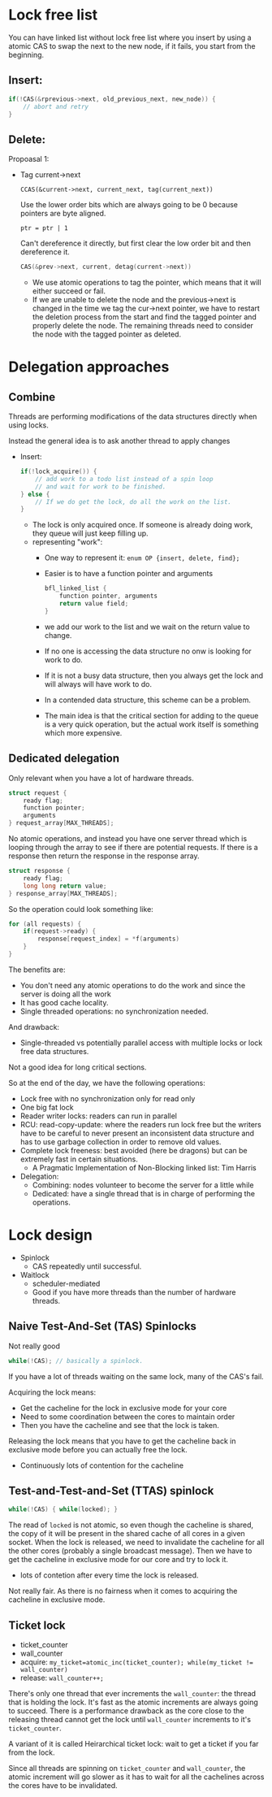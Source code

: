 
# Lock free list

You can have linked list without lock free list where you insert by using a atomic CAS to swap the next to the new node, if it fails, you start from the beginning.

## Insert:

```c
if(!CAS(&rprevious->next, old_previous_next, new_node)) {
    // abort and retry
}

```

## Delete:

Propoasal 1:

* Tag current->next
    ```
    CCAS(&current->next, current_next, tag(current_next))
    ```

    Use the lower order bits which are always going to be 0 because pointers are byte aligned.
    ```
    ptr = ptr | 1
    ```

    Can't dereference it directly, but first clear the low order bit and then dereference it.
    ```c
    CAS(&prev->next, current, detag(current->next))
    ```

    * We use atomic operations to tag the pointer, which means that it will either succeed or fail.
    * If we are unable to delete the node and the previous->next is changed in the time we tag the cur->next pointer, we have to restart the deletion process from the start and find the tagged pointer and properly delete the node. The remaining threads need to consider the node with the tagged pointer as deleted.

# Delegation approaches

## Combine

Threads are performing modifications of the data structures directly when using locks.

Instead the general idea is to ask another thread to apply changes

* Insert:

    ```c
    if(!lock_acquire()) {
        // add work to a todo list instead of a spin loop
        // and wait for work to be finished.
    } else {
        // If we do get the lock, do all the work on the list.
    }
    ```

    * The lock is only acquired once. If someone is already doing work, they queue will just keep filling up.
    * representing "work":
        * One way to represent it: `enum OP {insert, delete, find};`
        * Easier is to have a function pointer and arguments

            ```c
            bfl_linked_list {
                function pointer, arguments
                return value field;
            }
            ```

        * we add our work to the list and we wait on the return value to change.
        * If no one is accessing the data structure no onw is looking for work to do.
        * If it is not a busy data structure, then you always get the lock and will always will have work to do.
        * In a contended data structure, this scheme can be a problem.
        * The main idea is that the critical section for adding to the queue is a very quick operation, but the actual work itself is something which more expensive.

## Dedicated delegation

Only relevant when you have a lot of hardware threads.

```c
struct request {
    ready flag;
    function pointer;
    arguments
} request_array[MAX_THREADS];
```

No atomic operations, and instead you have one server thread which is looping through the array to see if there are potential requests. If there is a response then return the response in the response array.

```c
struct response {
    ready flag;
    long long return value;
} response_array[MAX_THREADS];
```

So the operation could look something like:

```c
for (all requests) {
    if(request->ready) {
        response[request_index] = *f(arguments)
    }
}
```

The benefits are:
* You don't need any atomic operations to do the work and since the server is doing all the work
* It has good cache locality.
* Single threaded operations: no synchronization needed.

And drawback:
* Single-threaded vs potentially parallel access with multiple locks or lock free data structures.

Not a good idea for long critical sections.

So at the end of the day, we have the following operations:

* Lock free with no synchronization only for read only
* One big fat lock
* Reader writer locks: readers can run in parallel
* RCU: read-copy-update: where the readers run lock free but the writers have to be careful to never present an inconsistent data structure and has to use garbage collection in order to remove old values.
* Complete lock freeness: best avoided (here be dragons) but can be extremely fast in certain situations.
    * A Pragmatic Implementation of Non-Blocking linked list: Tim Harris
* Delegation:
    * Combining: nodes volunteer to become the server for a little while
    * Dedicated: have a single thread that is in charge of performing the operations.


# Lock design

* Spinlock
    * CAS repeatedly until successful.
* Waitlock
    * scheduler-mediated
    * Good if you have more threads than the number of hardware threads.


## Naive Test-And-Set (TAS) Spinlocks

Not really good

```c
while(!CAS); // basically a spinlock.
```

If you have a lot of threads waiting on the same lock, many of the CAS's fail.

Acquiring the lock means:
* Get the cacheline for the lock in exclusive mode for your core
* Need to some coordination between the cores to maintain order
* Then you have the cacheline and see that the lock is taken.

Releasing the lock means that you have to get the cacheline back in exclusive mode before you can actually free the lock.

* Continuously lots of contention for the cacheline

## Test-and-Test-and-Set (TTAS) spinlock

```c
while(!CAS) { while(locked); }
```

The read of `locked` is not atomic, so even though the cacheline is shared, the copy of it will be present in the shared cache of all cores in a given socket. When the lock is released, we need to invalidate the cacheline for all the other cores (probably a single broadcast message). Then we have to get the cacheline in exclusive mode for our core and try to lock it.

* lots of contetion after every time the lock is released.

Not really fair. As there is no fairness when it comes to acquiring the cacheline in exclusive mode.


## Ticket lock

* ticket_counter
* wall_counter
* acquire: `my_ticket=atomic_inc(ticket_counter); while(my_ticket != wall_counter)`
* release: `wall_counter++;`

There's only one thread that ever increments the `wall_counter`: the thread that is holding the lock. It's fast as the atomic increments are always going to succeed. There is a performance drawback as the core close to the releasing thread cannot get the lock until `wall_counter` increments to it's `ticket_counter`.

A variant of it is called Heirarchical ticket lock: wait to get a ticket if you far from the lock.

Since all threads are spinning on `ticket_counter` and `wall_counter`, the atomic increment will go slower as it has to wait for all the cachelines across the cores have to be invalidated.
